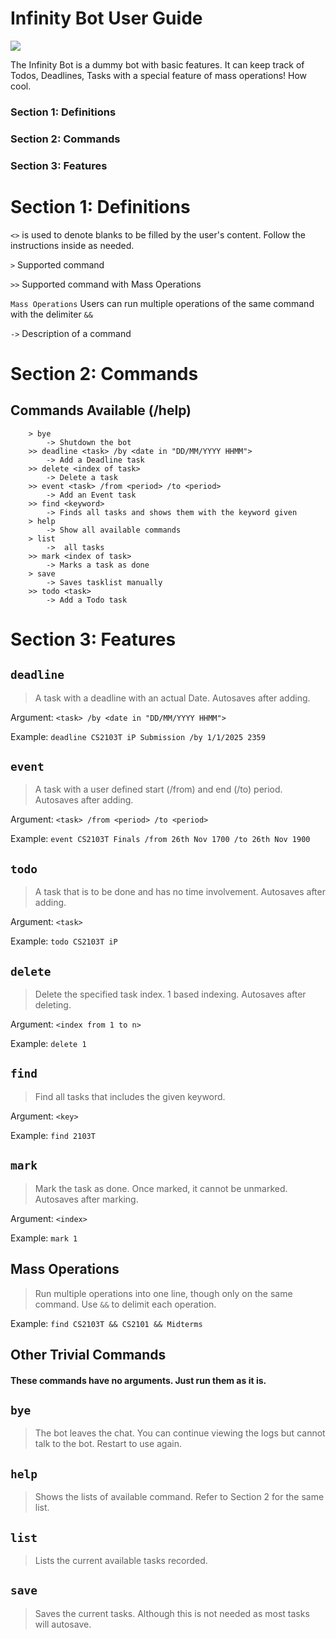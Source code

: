 # Infinity Bot User Guide

![](https://infinitytwo.github.io/ip/Ui.png)

The Infinity Bot is a dummy bot with basic features. It can keep track of Todos, Deadlines, Tasks with a special
feature of mass operations! How cool.

### Section 1: Definitions
### Section 2: Commands
### Section 3: Features

# Section 1: Definitions
```<>``` is used to denote blanks to be filled by the user's content. Follow the instructions inside as needed.

```>``` Supported command

```>>``` Supported command with Mass Operations

```Mass Operations``` Users can run multiple operations of the same command with the delimiter ```&&```

```->``` Description of a command

# Section 2: Commands
## Commands Available (/help)

        > bye
            -> Shutdown the bot
        >> deadline <task> /by <date in "DD/MM/YYYY HHMM">
            -> Add a Deadline task
        >> delete <index of task>
            -> Delete a task
        >> event <task> /from <period> /to <period>
            -> Add an Event task
        >> find <keyword>
            -> Finds all tasks and shows them with the keyword given
        > help
            -> Show all available commands
        > list
            ->  all tasks
        >> mark <index of task>
            -> Marks a task as done
        > save
            -> Saves tasklist manually
        >> todo <task>
            -> Add a Todo task


# Section 3: Features

## ```deadline```

>A task with a deadline with an actual Date. Autosaves after adding.

Argument: ```<task> /by <date in "DD/MM/YYYY HHMM">```

Example: ```deadline CS2103T iP Submission /by 1/1/2025 2359```

## ```event``` 
>A task with a user defined start (/from) and end (/to) period. Autosaves after adding.

Argument: ```<task> /from <period> /to <period>```

Example: ```event CS2103T Finals /from 26th Nov 1700 /to 26th Nov 1900```

## ```todo```
>A task that is to be done and has no time involvement. Autosaves after adding.

Argument: ```<task>```

Example: ```todo CS2103T iP```

## ```delete```
>Delete the specified task index. 1 based indexing. Autosaves after deleting.

Argument: ```<index from 1 to n>```

Example: ```delete 1```

## ```find```
>Find all tasks that includes the given keyword.

Argument: ```<key>```

Example: ```find 2103T```

## ```mark```
>Mark the task as done. Once marked, it cannot be unmarked. Autosaves after marking.

Argument: ```<index>```

Example: ```mark 1```

## Mass Operations

>Run multiple operations into one line, though only on the same command. Use ```&&``` to delimit each operation.

Example: ```find CS2103T && CS2101 && Midterms```

## Other Trivial Commands

#### These commands have no arguments. Just run them as it is.

## ```bye``` 
>The bot leaves the chat. You can continue viewing the logs but cannot talk to the bot. Restart to use again.

## ```help```
>Shows the lists of available command. Refer to Section 2 for the same list.

## ```list```
>Lists the current available tasks recorded.

## ```save```
>Saves the current tasks. Although this is not needed as most tasks will autosave.
